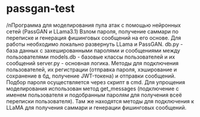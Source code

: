 # passgan-test
/nПрограмма для моделирования пула атак с помощью нейронных сетей (PassGAN и LLama3.1)
Взлом пароля, получение саммари по переписке и генерация фишинговых сообщений на его основе.
Для работы необходимо локально развернуть LLama и PassGAN.
db.py - база данных с захешированными паролями и сообщениями между пользователями
models.db - базовые классы пользователей и их сообщений
server.py - основная логика. Методы для подключения пользователей, их регистрации (отправка пароля, хэширование и сохранение в бд, получение JWT-токена) и отправки сообщений. Подбор пароля осуществляется через скрипт в cmd. Для упрощения моделирования использован метод get_messages (подключение с именем пользователя и подобранным паролям для получения всеё переписки пользователя). Там же находятся методы для подключения к LLaMA для получения саммари и генерации фишинговых сообщений.
